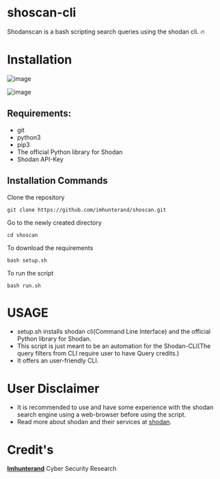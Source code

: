 # shoscan-cli
Shodanscan is a bash scripting search queries using the shodan cli. 🔥

# Installation
![image](https://user-images.githubusercontent.com/109766416/183214911-7b4b0bfa-a4b5-49f7-9d41-db802159de95.png)

![image](https://user-images.githubusercontent.com/109766416/183215016-f97719c4-0b58-427d-afcb-6341976d14ab.png)


## Requirements:
  * git
  * python3
  * pip3
  * The official Python library for Shodan
  * Shodan API-Key
  
## Installation Commands
Clone the repository
```
git clone https://github.com/imhunterand/shoscan.git
```
Go to the newly created directory
```
cd shoscan
```
To download the requirements
```
bash setup.sh
```
To run the script
```
bash run.sh
```
# USAGE
 * setup.sh installs shodan cli(Command Line Interface) and the official Python library for Shodan.
 * This script is just meant to be an automation for the Shodan-CLI(The query filters from CLI require user to have Query credits.)
 * It offers an user-friendly CLI.

# User Disclaimer
 * It is recommended to use and have some experience with the shodan search engine using a web-browser before using the script.
 * Read more about shodan and their services at [shodan](https://shodan.io).

# Credit's
**[Imhunterand](https://github.com/imhunterand)** Cyber Security Research
